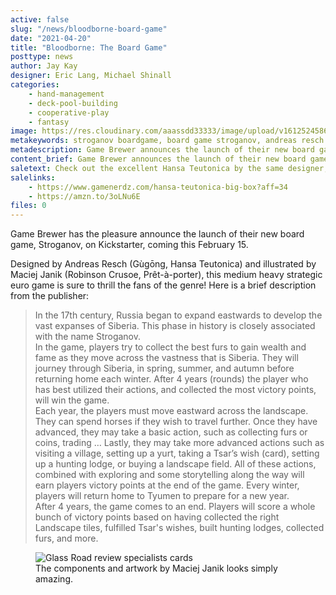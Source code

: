 ```yaml
---
active: false
slug: "/news/bloodborne-board-game"
date: "2021-04-20"
title: "Bloodborne: The Board Game"
posttype: news
author: Jay Kay
designer: Eric Lang, Michael Shinall
categories: 
    - hand-management
    - deck-pool-building
    - cooperative-play
    - fantasy
image: https://res.cloudinary.com/aaassdd33333/image/upload/v1612524586/tFxdDnlg.jpg
metakeywords: stroganov boardgame, board game stroganov, andreas resch stroganov, stroganov kickstarter
metadescription: Game Brewer announces the launch of their new board game, Stroganov, on Kickstarter.
content_brief: Game Brewer announces the launch of their new board game, Stroganov, on Kickstarter.
saletext: Check out the excellent Hansa Teutonica by the same designer, now in a BIG BOX edition!! W00t! 
salelinks: 
    - https://www.gamenerdz.com/hansa-teutonica-big-box?aff=34
    - https://amzn.to/3oLNu6E
files: 0
---
```

Game Brewer has the pleasure announce the launch of their new board game, Stroganov, on Kickstarter, coming this February 15. 

Designed by Andreas Resch (Gùgōng, Hansa Teutonica) and illustrated by Maciej Janik (Robinson Crusoe, Prêt-à-porter), this medium heavy strategic euro game is sure to thrill the fans of the genre! Here is a brief description from the publisher: 

>In the 17th century, Russia began to expand eastwards to develop the vast expanses of Siberia. This phase in history is closely associated with the name Stroganov.  
>In the game, players try to collect the best furs to gain wealth and fame as they move across the vastness that is Siberia. They will journey through Siberia, in spring, summer, and autumn before returning home each winter. After 4 years (rounds) the player who has best utilized their actions, and collected the most victory points, will win the game.  
>Each year, the players must move eastward across the landscape. They can spend horses if they wish to travel further. Once they have advanced, they may take a basic action, such as collecting furs or coins, trading … Lastly, they may take more advanced actions such as visiting a village, setting up a yurt, taking a Tsar’s wish (card), setting up a hunting lodge, or buying a landscape field. All of these actions, combined with exploring and some storytelling along the way will earn players victory points at the end of the game. Every winter, players will return home to Tyumen to prepare for a new year.  
>After 4 years, the game comes to an end. Players will score a whole bunch of victory points based on having collected the right Landscape tiles, fulfilled Tsar's wishes, built hunting lodges, collected furs, and more. 

<figure class="figure">
    <img class="image fit" alt="Glass Road review specialists cards" src="https://res.cloudinary.com/aaassdd33333/image/upload/v1612527727/stroganov.png" ></img>
    <figcaption class="figcaption">The components and artwork by Maciej Janik looks simply amazing.</figcaption>
</figure>